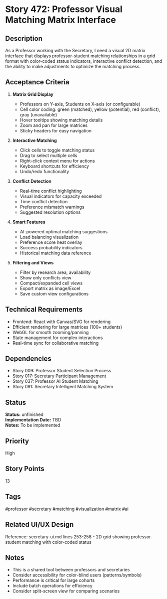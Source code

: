 # Story 472: Professor Visual Matching Matrix Interface

## Description
As a Professor working with the Secretary, I need a visual 2D matrix interface that displays professor-student matching relationships in a grid format with color-coded status indicators, interactive conflict detection, and the ability to make adjustments to optimize the matching process.

## Acceptance Criteria
1. **Matrix Grid Display**
   - Professors on Y-axis, Students on X-axis (or configurable)
   - Cell color coding: green (matched), yellow (potential), red (conflict), gray (unavailable)
   - Hover tooltips showing matching details
   - Zoom and pan for large matrices
   - Sticky headers for easy navigation

2. **Interactive Matching**
   - Click cells to toggle matching status
   - Drag to select multiple cells
   - Right-click context menu for actions
   - Keyboard shortcuts for efficiency
   - Undo/redo functionality

3. **Conflict Detection**
   - Real-time conflict highlighting
   - Visual indicators for capacity exceeded
   - Time conflict detection
   - Preference mismatch warnings
   - Suggested resolution options

4. **Smart Features**
   - AI-powered optimal matching suggestions
   - Load balancing visualization
   - Preference score heat overlay
   - Success probability indicators
   - Historical matching data reference

5. **Filtering and Views**
   - Filter by research area, availability
   - Show only conflicts view
   - Compact/expanded cell views
   - Export matrix as image/Excel
   - Save custom view configurations

## Technical Requirements
- Frontend: React with Canvas/SVG for rendering
- Efficient rendering for large matrices (100+ students)
- WebGL for smooth zooming/panning
- State management for complex interactions
- Real-time sync for collaborative matching

## Dependencies
- Story 009: Professor Student Selection Process
- Story 017: Secretary Participant Management
- Story 037: Professor AI Student Matching
- Story 091: Secretary Intelligent Matching System


## Status
**Status:** unfinished  
**Implementation Date:** TBD  
**Notes:** To be implemented
## Priority
High

## Story Points
13

## Tags
#professor #secretary #matching #visualization #matrix #ai

## Related UI/UX Design
Reference: secretary-ui.md lines 253-258 - 2D grid showing professor-student matching with color-coded status

## Notes
- This is a shared tool between professors and secretaries
- Consider accessibility for color-blind users (patterns/symbols)
- Performance is critical for large cohorts
- Include batch operations for efficiency
- Consider split-screen view for comparing scenarios